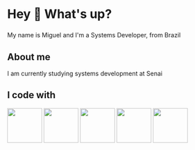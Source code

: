 <h1 align="left">Hey 👋 What's up?</h1>

###

<p align="left">My name is Miguel and I'm a Systems Developer, from Brazil</p>

###

<h2 align="left">About me</h2>
<p align="left">I am currently studying systems development at Senai</p>

###

###

<h2 align="left">I code with</h2>
<p><img src="https://cdn.jsdelivr.net/gh/devicons/devicon@latest/icons/java/java-original.svg" width="80"/> <img src="https://cdn.jsdelivr.net/gh/devicons/devicon@latest/icons/javascript/javascript-plain.svg" width="80"/> 
<img src="https://cdn.jsdelivr.net/gh/devicons/devicon@latest/icons/html5/html5-plain.svg"width="80"/>
<img src="https://cdn.jsdelivr.net/gh/devicons/devicon@latest/icons/css3/css3-plain.svg"  width = "80"/>
<img src="https://cdn.jsdelivr.net/gh/devicons/devicon@latest/icons/cplusplus/cplusplus-original.svg" width = "80" />
          
        
           
</p>




          

###
###
